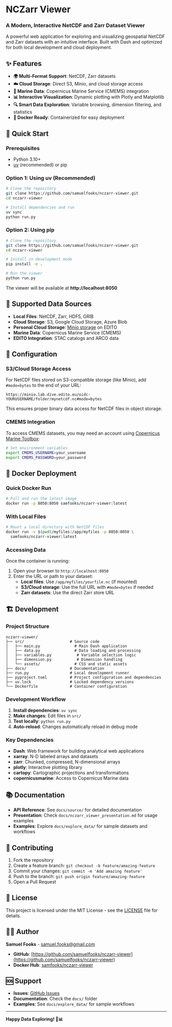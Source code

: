 # NCZarr Viewer

### A Modern, Interactive NetCDF and Zarr Dataset Viewer

A powerful web application for exploring and visualizing geospatial NetCDF and Zarr datasets with an intuitive interface. Built with Dash and optimized for both local development and cloud deployment.

## ✨ Features

- **🌍 Multi-Format Support**: NetCDF, Zarr datasets
- **☁️ Cloud Storage**: Direct S3, Minio, and cloud storage access
- **🌊 Marine Data**: Copernicus Marine Service (CMEMS) integration
- **📊 Interactive Visualization**: Dynamic plotting with Plotly and Matplotlib
- **🔍 Smart Data Exploration**: Variable browsing, dimension filtering, and statistics
- **🐳 Docker Ready**: Containerized for easy deployment

## 🚀 Quick Start

### Prerequisites
- Python 3.10+ 
- [uv](https://docs.astral.sh/uv/) (recommended) or pip

### Option 1: Using uv (Recommended)
```bash
# Clone the repository
git clone https://github.com/samuelfooks/nczarr-viewer.git
cd nczarr-viewer

# Install dependencies and run
uv sync
python run.py
```

### Option 2: Using pip
```bash
# Clone the repository
git clone https://github.com/samuelfooks/nczarr-viewer.git
cd nczarr-viewer

# Install in development mode
pip install -e .

# Run the viewer
python run.py
```

The viewer will be available at **http://localhost:8050**

## 📁 Supported Data Sources

- **Local Files**: NetCDF, Zarr, HDF5, GRIB
- **Cloud Storage**: S3, Google Cloud Storage, Azure Blob
- **Personal Cloud Storage**: [Minio storage](https://datalab.dive.edito.eu/file-explorer) on EDITO
- **Marine Data**: Copernicus Marine Service (CMEMS)
- **EDITO Integration**: STAC catalogs and ARCO data

## 🔧 Configuration

### S3/Cloud Storage Access
For NetCDF files stored on S3-compatible storage (like Minio), add `#mode=bytes` to the end of your URL:

```
https://minio.lab.dive.edito.eu/oidc-YOURUSERNAME/folder/mynetcdf.nc#mode=bytes
```

This ensures proper binary data access for NetCDF files in object storage.

### CMEMS Integration
To access CMEMS datasets, you may need an account using [Copernicus Marine Toolbox](https://help.marine.copernicus.eu/en/articles/7949409-copernicus-marine-toolbox-introduction#h_9172b5c79a):

```bash
# Set environment variables
export CMEMS_USERNAME=your_username
export CMEMS_PASSWORD=your_password
```

## 🐳 Docker Deployment

### Quick Docker Run
```bash
# Pull and run the latest image
docker run -p 8050:8050 samfooks/nczarr-viewer:latest
```

### With Local Files
```bash
# Mount a local directory with NetCDF files
docker run -v $(pwd)/myfiles:/app/myfiles -p 8050:8050 \
  samfooks/nczarr-viewer:latest
```

### Accessing Data
Once the container is running:
1. Open your browser to `http://localhost:8050`
2. Enter the URL or path to your dataset:
   - **Local files**: Use `/app/myfiles/yourfile.nc` (if mounted)
   - **S3/Cloud storage**: Use the full URL with `#mode=bytes` if needed
   - **Zarr datasets**: Use the direct Zarr store URL

## 🏗️ Development

### Project Structure
```
nczarr-viewer/
├── src/                    # Source code
│   ├── main.py               # Main Dash application
│   ├── data.py               # Data loading and processing
│   ├── variables.py           # Variable selection logic
│   ├── dimension.py           # Dimension handling
│   └── assets/               # CSS and static assets
├── docs/                   # Documentation
├── run.py                  # Local development runner
├── pyproject.toml          # Project configuration and dependencies
├── uv.lock                 # Locked dependency versions
└── Dockerfile              # Container configuration
```

### Development Workflow
1. **Install dependencies**: `uv sync`
2. **Make changes**: Edit files in `src/`
3. **Test locally**: `python run.py`
4. **Auto-reload**: Changes automatically reload in debug mode

### Key Dependencies
- **Dash**: Web framework for building analytical web applications
- **xarray**: N-D labeled arrays and datasets
- **zarr**: Chunked, compressed, N-dimensional arrays
- **plotly**: Interactive plotting library
- **cartopy**: Cartographic projections and transformations
- **copernicusmarine**: Access to Copernicus Marine data

## 📚 Documentation

- **API Reference**: See `docs/source/` for detailed documentation
- **Presentation**: Check `docs/nczarr_viewer_presentation.md` for usage examples
- **Examples**: Explore `docs/explore_data/` for sample datasets and workflows

## 🤝 Contributing

1. Fork the repository
2. Create a feature branch: `git checkout -b feature/amazing-feature`
3. Commit your changes: `git commit -m 'Add amazing feature'`
4. Push to the branch: `git push origin feature/amazing-feature`
5. Open a Pull Request

## 📄 License

This project is licensed under the MIT License - see the [LICENSE](LICENSE) file for details.

## 👨‍💻 Author

**Samuel Fooks** - [samuel.fooks@gmail.com](mailto:samuel.fooks@gmail.com)

- **GitHub**: [https://github.com/samuelfooks/nczarr-viewer](https://github.com/samuelfooks/nczarr-viewer)
- **Docker Hub**: [samfooks/nczarr-viewer](https://hub.docker.com/r/samfooks/nczarr-viewer)

## 🆘 Support

- **Issues**: [GitHub Issues](https://github.com/samuelfooks/nczarr-viewer/issues)
- **Documentation**: Check the `docs/` folder
- **Examples**: See `docs/explore_data/` for sample workflows

---

**Happy Data Exploring! 🌊📊**